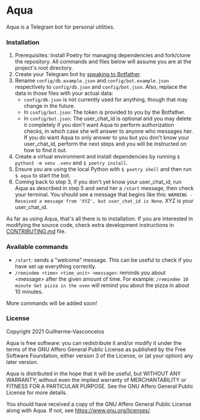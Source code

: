 # Aqua
Aqua is a Telegram bot for personal utilities.

### Installation
1. Prerequisites: Install Poetry for managing dependencies and fork/clone the repository.
All commands and files below will assume you are at the project's root directory.
2. Create your Telegram bot by [speaking to Botfather](https://t.me/botfather).
3. Rename `config/db.example.json` and `config/bot.example.json` respectively to
`config/db.json` and `config/bot.json`. Also, replace the data in those files with
your actual data:
    - `config/db.json` is not currently used for anything, though that may change
    in the future.
    - In `config/bot.json`: The token is provided to you by the Botfather.
    - In `config/bot.json`: The user_chat_id is optional and you may delete it completely
    if you don't want Aqua to perform authorization checks, in which case she will answer
    to anyone who messages her. If you do want Aqua to only answer to you but you don't know
    your user_chat_id, perform the next steps and you will be instructed on how to find it out.
4. Create a virtual environment and install dependencies by running `$ python3 -m venv .venv`
and `$ poetry install`.
5. Ensure you are using the local Python with `$ poetry shell` and then run `$ aqua` to start
the bot.
6. Coming back to step 3, if you don't yet know your user_chat_id, run Aqua as described in
step 5 and send her a `/start` message, then check your terminal. You should see a message
that begins like this: `WARNING - Received a message from 'XYZ', but user_chat_id is None`.
XYZ is your user_chat_id.

As far as using Aqua, that's all there is to installation. If you are interested in modifying
the source code, check extra development instructions in [CONTRIBUTING.md](CONTRIBUTING.md) file.

### Available commands
- `/start`: sends a "welcome" message. This can be useful to check if you have set up everything
correctly.
- `/remindme <time> <time_unit> <message>`: reminds you about \<message> after the given amount of
time. For example: `/remindme 10 minute Get pizza in the oven` will remind you about the pizza in
about 10 minutes.

More commands will be added soon!

### License
Copyright 2021 Guilherme-Vasconcelos

Aqua is free software: you can redistribute it and/or modify
it under the terms of the GNU Affero General Public License as published by
the Free Software Foundation, either version 3 of the License, or
(at your option) any later version.

Aqua is distributed in the hope that it will be useful,
but WITHOUT ANY WARRANTY; without even the implied warranty of
MERCHANTABILITY or FITNESS FOR A PARTICULAR PURPOSE.  See the
GNU Affero General Public License for more details.

You should have received a copy of the GNU Affero General Public License
along with Aqua.  If not, see <https://www.gnu.org/licenses/>.
